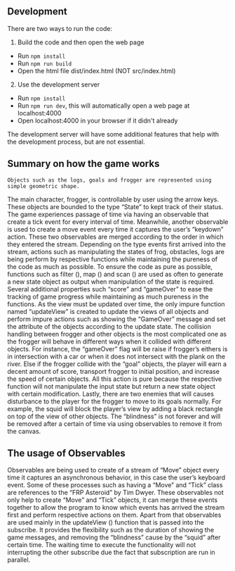 ## Development

There are two ways to run the code:

1. Build the code and then open the web page

- Run `npm install`
- Run `npm run build`
- Open the html file dist/index.html (NOT src/index.html)

2. Use the development server

- Run `npm install`
- Run `npm run dev`, this will automatically open a web page at localhost:4000
- Open localhost:4000 in your browser if it didn't already

The development server will have some additional features that help with the
development process, but are not essential.

## Summary on how the game works
    Objects such as the logs, goals and frogger are represented using simple geometric shape. 
The main character, frogger, is controllable by user using the arrow keys. These objects are bounded 
to the type “State” to kept track of their status. The game experiences passage of time via having an 
observable that create a tick event for every interval of time. Meanwhile, another observable is used 
to create a move event every time it captures the user’s “keydown” action. These two observables 
are merged according to the order in which they entered the stream. Depending on the type events 
first arrived into the stream, actions such as manipulating the states of frog, obstacles, logs are being 
perform by respective functions while maintaining the pureness of the code as much as possible.
To ensure the code as pure as possible, functions such as filter (), map () and scan () are used 
as often to generate a new state object as output when manipulation of the state is required.
Several additional properties such “score” and “gameOver” to ease the tracking of game progress 
while maintaining as much pureness in the functions. As the view must be updated over time, the
only impure function named “updateView” is created to update the views of all objects and perform 
impure actions such as showing the “GameOver” message and set the attribute of the objects 
according to the update state. 
    The collision handling between frogger and other objects is the most complicated one as the 
frogger will behave in different ways when it collided with different objects. For instance, the 
“gameOver” flag will be raise if frogger’s eithers is in intersection with a car or when it does not 
intersect with the plank on the river. Else if the frogger collide with the “goal” objects, the player will 
earn a decent amount of score, transport frogger to initial position, and increase the speed of 
certain objects. All this action is pure because the respective function will not manipulate the input 
state but return a new state object with certain modification.
Lastly, there are two enemies that will causes disturbance to the player for the frogger to 
move to its goals normally. For example, the squid will block the player’s view by adding a black 
rectangle on top of the view of other objects. The “blindness” is not forever and will be removed 
after a certain of time via using observables to remove it from the canvas.

## The usage of Observables
Observables are being used to create of a stream of “Move” object every time it captures an
asynchronous behavior, in this case the user’s keyboard event. Some of these processes such as 
having a “Move” and “Tick” class are references to the “FRP Asteroid” by Tim Dwyer. These
observables not only help to create “Move” and “Tick” objects, it can merge these events together
to allow the program to know which events has arrived the stream first and perform respective 
actions on them. Apart from that observables are used mainly in the updateView () function that is 
passed into the subscribe. It provides the flexibility such as the duration of showing the game 
messages, and removing the “blindness” cause by the “squid” after certain time. The waiting time to 
execute the functionality will not interrupting the other subscribe due the fact that subscription are 
run in parallel. 